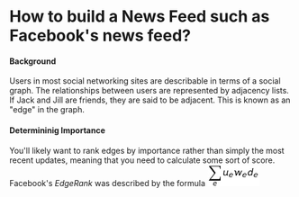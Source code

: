 How to build a News Feed such as Facebook's news feed?
======================================================

#### Background
Users in most social networking sites are describable in terms of a social graph. The relationships between users are represented by adjacency lists. If Jack and Jill are friends, they are said to be adjacent. This is known as an "edge" in the graph.

#### Determininig Importance
You'll likely want to rank edges by importance rather than simply the most recent updates, meaning that you need to calculate some sort of score. Facebook's _EdgeRank_ was described by the formula ![img](imgs/render.png)